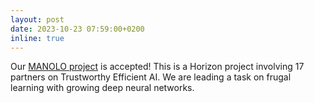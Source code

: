 ```yaml
---
layout: post
date: 2023-10-23 07:59:00+0200
inline: true
---
```


Our [MANOLO project](https://cordis.europa.eu/project/id/101135782) is accepted! This is a Horizon project involving 17 partners on Trustworthy Efficient AI. We are leading a task on frugal learning with growing deep neural networks.
